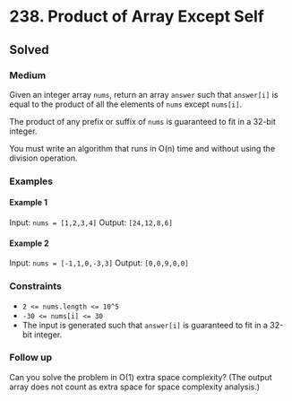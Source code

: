 # 238. Product of Array Except Self
## Solved
### Medium

Given an integer array `nums`, return an array `answer` such that `answer[i]` is equal to the product of all the elements of `nums` except `nums[i]`.

The product of any prefix or suffix of `nums` is guaranteed to fit in a 32-bit integer.

You must write an algorithm that runs in O(n) time and without using the division operation.

### Examples

#### Example 1
Input: `nums = [1,2,3,4]`
Output: `[24,12,8,6]`
#### Example 2
Input: `nums = [-1,1,0,-3,3]`
Output: `[0,0,9,0,0]`

### Constraints

* `2 <= nums.length <= 10^5`
* `-30 <= nums[i] <= 30`
* The input is generated such that `answer[i]` is guaranteed to fit in a 32-bit integer.

### Follow up
Can you solve the problem in O(1) extra space complexity? (The output array does not count as extra space for space complexity analysis.)
